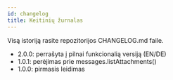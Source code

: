 ```yaml
---
id: changelog
title: Keitinių žurnalas
---
```


Visą istoriją rasite repozitorijos CHANGELOG.md faile.

- 2.0.0: perrašyta į pilnai funkcionalią versiją (EN/DE)
- 1.0.1: perėjimas prie messages.listAttachments()
- 1.0.0: pirmasis leidimas
